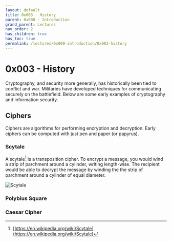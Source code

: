 ```yaml
---
layout: default
title: 0x003 - History
parent: 0x000 - Introduction
grand_parent: Lectures
nav_order: 2
has_children: true
has_toc: true
permalink: /lectures/0x000-introduction/0x003-history
---
```


# 0x003 - History

Cryptography, and security more generally, has historically been tied to conflict and war.
Militaries have developed techniques for communicating securely on the battlefield.
Below are some early examples of cryptography and information security.

## Ciphers

Ciphers are algorithms for performing encryption and decryption.
Early ciphers can be computed with just pen and paper (or papyrus).

### Scytale

A scytale[^1] is a transposition cipher.
To encrypt a message, you would wind a strip of parchment around a cylinder, writing length-wise.
The recipient would be able to decrypt the message by winding the the strip of parchment around a cylinder of equal diameter.

![Scytale](https://upload.wikimedia.org/wikipedia/commons/thumb/5/51/Skytale.png/1200px-Skytale.png)

### Polybius Square

### Caesar Cipher



[^1]: [https://en.wikipedia.org/wiki/Scytale](https://en.wikipedia.org/wiki/Scytale)